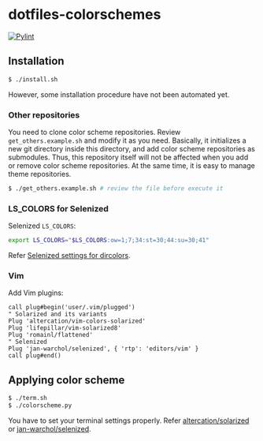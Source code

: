 # dotfiles-colorschemes

[![Pylint](https://github.com/zeta709/dotfiles-colorschemes/actions/workflows/pylint.yml/badge.svg)](https://github.com/zeta709/dotfiles-colorschemes/actions/workflows/pylint.yml)

## Installation

``` sh
$ ./install.sh
```

However, some installation procedure have not been automated yet.

### Other repositories

You need to clone color scheme repositories.  Review `get_others.example.sh`
and modify it as you need.
Basically, it initializes a new git directory inside this directory, and add
color scheme repositories as submodules.
Thus, this repository itself will not be affected when you add or remove color
scheme repositories. At the same time, it is easy to manage theme repositories.

``` sh
$ ./get_others.example.sh # review the file before execute it
```

### LS_COLORS for Selenized

Selenized `LS_COLORS`:
``` sh
export LS_COLORS="$LS_COLORS:ow=1;7;34:st=30;44:su=30;41"
```

Refer [Selenized settings for dircolors](https://github.com/jan-warchol/selenized/tree/master/other-apps/dircolors).

### Vim

Add Vim plugins:
``` vim
call plug#begin('user/.vim/plugged')
" Solarized and its variants
Plug 'altercation/vim-colors-solarized'
Plug 'lifepillar/vim-solarized8'
Plug 'romainl/flattened'
" Selenized
Plug 'jan-warchol/selenized', { 'rtp': 'editors/vim' }
call plug#end()
```

## Applying color scheme

``` sh
$ ./term.sh
$ ./colorscheme.py
```

You have to set your terminal settings properly. Refer
[altercation/solarized](https://github.com/altercation/solarized) or
[jan-warchol/selenized](https://github.com/jan-warchol/selenized).
